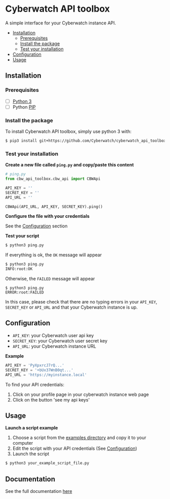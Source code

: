 # Cyberwatch API toolbox

A simple interface for your Cyberwatch instance API.

<!-- START doctoc generated TOC please keep comment here to allow auto update -->
<!-- DON'T EDIT THIS SECTION, INSTEAD RE-RUN doctoc TO UPDATE -->


- [Installation](#installation)
  - [Prerequisites](#prerequisites)
  - [Install the package](#install-the-package)
  - [Test your installation](#test-your-installation)
- [Configuration](#configuration)
- [Usage](#usage)

<!-- END doctoc generated TOC please keep comment here to allow auto update -->

## Installation

### Prerequisites
- [ ] [Python 3](https://www.python.org/)
- [ ] Python [PIP](https://pypi.org/project/pip/)

### Install the package

To install Cyberwatch API toolbox, simply use python 3 with:

```bash
$ pip3 install git+https://github.com/Cyberwatch/cyberwatch_api_toolbox
```

### Test your installation

**Create a new file called `ping.py` and copy/paste this content**

```python
# ping.py
from cbw_api_toolbox.cbw_api import CBWApi

API_KEY = ''
SECRET_KEY = ''
API_URL = ''

CBWApi(API_URL, API_KEY, SECRET_KEY).ping()
```

**Configure the file with your credentials**

See the [Configuration](#configuration) section

**Test your script**

```bash
$ python3 ping.py
```

If everything is ok, the `OK` message will appear

```bash
$ python3 ping.py
INFO:root:OK
```

Otherwise, the `FAILED` message will appear

```
$ python3 ping.py
ERROR:root:FAILED
```

In this case, please check that there are no typing errors in your `API_KEY`, `SECRET_KEY` or `API_URL` and that your Cyberwatch instance is up.

## Configuration

- `API_KEY`: your Cyberwatch user api key
- `SECRET_KEY`: your Cyberwatch user secret key
- `API_URL`: your Cyberwatch instance URL

**Example**

```python
API_KEY = 'PyXpxrcJ7rQ...'
SECRET_KEY = '+bUx37WnB0qt...'
API_URL = 'https://myinstance.local'
```

To find your API credentials:
  1. Click on your profile page in your cyberwatch instance web page
  2. Click on the button 'see my api keys'

## Usage

**Launch a script example**

1. Choose a script from the [examples directory](examples) and copy it to your computer
2. Edit the script with your API credentials (See [Configuration](#configuration))
3. Launch the script

```bash
$ python3 your_example_script_file.py
```

## Documentation

See the full documentation [here](./documentation.md)

